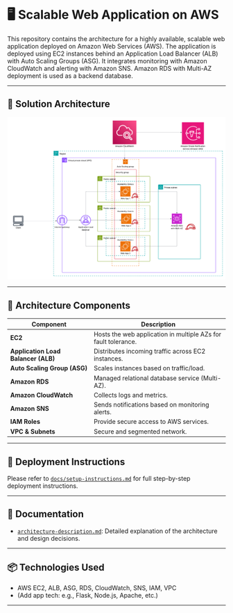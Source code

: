 # 🖥️ Scalable Web Application on AWS

This repository contains the architecture for a highly available, scalable web application deployed on Amazon Web Services (AWS). The application is deployed using EC2 instances behind an Application Load Balancer (ALB) with Auto Scaling Groups (ASG). It integrates monitoring with Amazon CloudWatch and alerting with Amazon SNS. Amazon RDS with Multi-AZ deployment is used as a backend database.

---

## 📌 Solution Architecture

![Architecture Diagram](./architecture_diagram.png)

---

## 🧱 Architecture Components

| Component                   | Description |
|----------------------------|-------------|
| **EC2**                    | Hosts the web application in multiple AZs for fault tolerance. |
| **Application Load Balancer (ALB)** | Distributes incoming traffic across EC2 instances. |
| **Auto Scaling Group (ASG)** | Scales instances based on traffic/load. |
| **Amazon RDS**  | Managed relational database service (Multi-AZ). |
| **Amazon CloudWatch**      | Collects logs and metrics. |
| **Amazon SNS**             | Sends notifications based on monitoring alerts. |
| **IAM Roles**              | Provide secure access to AWS services. |
| **VPC & Subnets**          | Secure and segmented network. |

---

## 🚀 Deployment Instructions

Please refer to [`docs/setup-instructions.md`](docs/setup-instructions.md) for full step-by-step deployment instructions.

---

## 📄 Documentation

- [`architecture-description.md`](architecture-description.md): Detailed explanation of the architecture and design decisions.

---

## 📦 Technologies Used

- AWS EC2, ALB, ASG, RDS, CloudWatch, SNS, IAM, VPC
- (Add app tech: e.g., Flask, Node.js, Apache, etc.)

---

